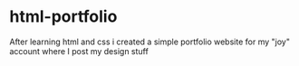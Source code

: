 # html-portfolio
After learning html and css i created a simple portfolio website for my "joy" account where I post my design stuff
